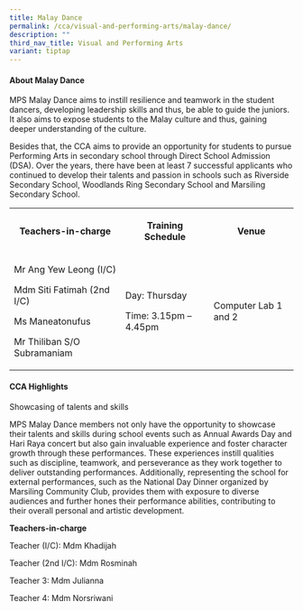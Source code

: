 ```yaml
---
title: Malay Dance
permalink: /cca/visual-and-performing-arts/malay-dance/
description: ""
third_nav_title: Visual and Performing Arts
variant: tiptap
---
```

<h4><strong>About Malay Dance</strong></h4>
<p>MPS Malay Dance aims to instill resilience and teamwork in the student
dancers, developing leadership skills and thus, be able to guide the juniors.
It also aims to expose students to the Malay culture and thus, gaining
deeper understanding of the culture.</p>
<p>Besides that, the CCA aims to provide an opportunity for students to pursue
Performing Arts in secondary school through Direct School Admission (DSA).
Over the years, there have been at least 7 successful applicants who continued
to develop their talents and passion in schools such as Riverside Secondary
School, Woodlands Ring Secondary School and Marsiling Secondary School.</p>
<table style="minWidth: 75px">
<colgroup>
<col>
<col>
<col>
</colgroup>
<tbody>
<tr>
<th rowspan="1" colspan="1">
<p>Teachers-in-charge</p>
</th>
<th rowspan="1" colspan="1">
<p>Training Schedule</p>
</th>
<th rowspan="1" colspan="1">
<p>Venue</p>
</th>
</tr>
<tr>
<td rowspan="2" colspan="1">
<p>Mr Ang Yew Leong (I/C)</p>
<p>Mdm Siti Fatimah (2nd I/C)</p>
<p>Ms Maneatonufus</p>
<p>Mr Thiliban S/O Subramaniam</p>
</td>
<td rowspan="2" colspan="1">
<p>Day: Thursday</p>
<p>Time: 3.15pm – 4.45pm</p>
</td>
<td rowspan="2" colspan="1">
<p>Computer Lab 1 and 2</p>
<p></p>
</td>
</tr>
<tr></tr>
</tbody>
</table>
<h4><strong>CCA Highlights</strong></h4>
<p></p>
<p>Showcasing of talents and skills</p>
<p></p>
<p>MPS Malay Dance members not only have the opportunity to showcase their
talents and skills during school events such as Annual Awards Day and Hari
Raya concert but also gain invaluable experience and foster character growth
through these performances. These experiences instill qualities such as
discipline, teamwork, and perseverance as they work together to deliver
outstanding performances. Additionally, representing the school for external
performances, such as the National Day Dinner organized by Marsiling Community
Club, provides them with exposure to diverse audiences and further hones
their performance abilities, contributing to their overall personal and
artistic development.</p>
<p><strong>Teachers-in-charge</strong>
</p>
<p></p>
<p>Teacher (I/C): Mdm Khadijah</p>
<p>Teacher (2nd I/C): Mdm Rosminah</p>
<p>Teacher 3: Mdm Julianna</p>
<p>Teacher 4: Mdm Norsriwani</p>
